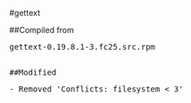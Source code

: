 #gettext

##Compiled from
<pre>gettext-0.19.8.1-3.fc25.src.rpm<pre>

##Modified
<pre>
- Removed 'Conflicts: filesystem < 3'
</pre>
